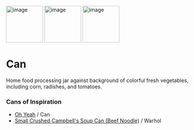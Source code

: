 <img width="100" alt="image" src="https://iiif.stack.rdc.library.northwestern.edu/iiif/2/bb9b1011-9d0a-46e0-9769-507e38668f11/95,200,1550,1550/600,/0/default.jpg"> <img width="100" alt="image" src="https://iiif.stack.rdc.library.northwestern.edu/iiif/2/bb9b1011-9d0a-46e0-9769-507e38668f11/482,587,775,775/600,/0/default.jpg"> <img width="100" alt="image" src="https://iiif.stack.rdc.library.northwestern.edu/iiif/2/bb9b1011-9d0a-46e0-9769-507e38668f11/695,808,387,387/600,/0/default.jpg">

# Can

Home food processing jar against background of colorful fresh vegetables, including corn, radishes, and tomatoes.

### Cans of Inspiration
 - [Oh Yeah](https://www.youtube.com/watch?v=bRMSjidUB_o) / Can
 - [Small Crushed Campbell's Soup Can (Beef Noodle)](https://emuseum.huntington.org/objects/51528/small-crushed-campbells-soup-can-beef-noodle?ctx=b04c5e2adef03d7d5bf921bf4f06ae0f3154c5e9&idx=1) / Warhol
